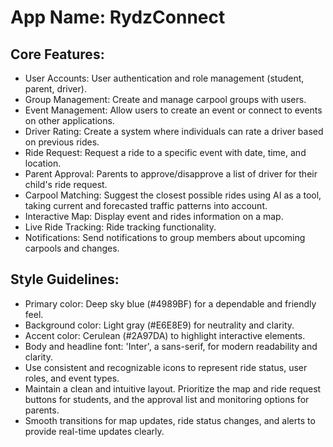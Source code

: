 # **App Name**: RydzConnect

## Core Features:

- User Accounts: User authentication and role management (student, parent, driver).
- Group Management: Create and manage carpool groups with users.
- Event Management: Allow users to create an event or connect to events on other applications.
- Driver Rating: Create a system where individuals can rate a driver based on previous rides.
- Ride Request: Request a ride to a specific event with date, time, and location.
- Parent Approval: Parents to approve/disapprove a list of driver for their child's ride request.
- Carpool Matching: Suggest the closest possible rides using AI as a tool, taking current and forecasted traffic patterns into account.
- Interactive Map: Display event and rides information on a map.
- Live Ride Tracking: Ride tracking functionality.
- Notifications: Send notifications to group members about upcoming carpools and changes.

## Style Guidelines:

- Primary color: Deep sky blue (#4989BF) for a dependable and friendly feel.
- Background color: Light gray (#E6E8E9) for neutrality and clarity.
- Accent color: Cerulean (#2A97DA) to highlight interactive elements.
- Body and headline font: 'Inter', a sans-serif, for modern readability and clarity.
- Use consistent and recognizable icons to represent ride status, user roles, and event types.
- Maintain a clean and intuitive layout. Prioritize the map and ride request buttons for students, and the approval list and monitoring options for parents.
- Smooth transitions for map updates, ride status changes, and alerts to provide real-time updates clearly.
